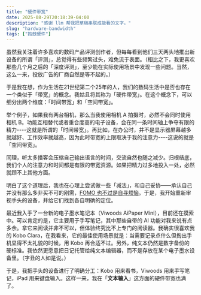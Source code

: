 ```yaml
---
title: "硬件带宽"
date: 2025-08-29T20:18:39-04:00
description: "感谢 llm 帮我把草稿串联成能看的文字。"
slug: "hardware-bandwidth"
tags: ["捣鼓硬件"]
---
```


虽然我关注着许多喜欢的数码产品评测创作者，但每每看到他们三天两头地推出新设备的所谓「评测」，总觉得有些频繁过头，难免流于表面。（相比之下，我更喜欢那些几个月之后的「深度评测」，至少能在实际使用场景中发现一些问题。当然，这么一来，投放广告的厂商自然是等不起的。）

于是我在想，作为生活在21世纪第二个25年的人，我们的数码生活中是否也存在一个类似于「带宽」的概念。我姑且将其称为「硬件带宽」。在这个概念下，可以细分出两个维度：「时间带宽」和「空间带宽」。

举个例子，如果我有两台相机，那么当我使用相机 A 拍摄时，必然不会同时使用相机 B。功能互相替代或者重合度高的电子设备，会在同一条时间轴上争夺有限的精力----这就是所谓的「时间带宽」。再比如，在办公时，并不是显示器屏幕越多就越好、工作效率就越高，因为此时带宽的上限取决于我的注意力----这说的就是「空间带宽」。

同理，听太多播客会压缩自己输出语言的时间，交流自然也随之减少。归根结底，我们个人的注意力和时间都是有限的带宽资源。如果把精力过多地投入一处，必然就顾不上其他方面。

明白了这个道理后，我也在心理上尝试做一些「减法」，和自己妥协——承认自己并没有那么多非买不可的刚需，[FOMO 也不过是自寻烦恼](https://rexarski.com/posts/2025/08/things-im-not-doing-anymore/)。于是，我开始重新审视手头的设备，并给它们找到各自明确的定位。

最近我入手了一台新的电子墨水笔记本（Viwoods AiPaper Mini），目前还在摸索中。可以肯定的是，它主要用于手写笔记，其中那些自带的 AI 功能对我来说有点多余。拿它来阅读并非不可以，但体验终究比不上专门的阅读器。我确实很喜欢我的 Kobo Clara，在我看来，它的最佳使用场景就是：当需要记录点什么但掏出手机显得不太礼貌的时候，用 Kobo 再合适不过。另外，纯文本仍然是数字备份的硬标准。我依然更愿意把日记托管给纯文本编辑器，而不是存放在某个电子墨水设备里。（字丑的人如是说。）

于是，我把手头的设备进行了明确分工：Kobo 用来看书，Viwoods 用来手写笔记，iPad 用来键盘输入。这样一来，我在「**文本输入**」这方面的硬件带宽也满了。
